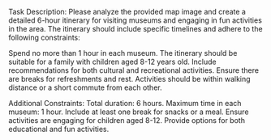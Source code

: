 Task Description:
Please analyze the provided map image and create a detailed 6-hour itinerary for visiting museums and engaging in fun activities in the area. The itinerary should include specific timelines and adhere to the following constraints:

Spend no more than 1 hour in each museum.
The itinerary should be suitable for a family with children aged 8-12 years old.
Include recommendations for both cultural and recreational activities.
Ensure there are breaks for refreshments and rest.
Activities should be within walking distance or a short commute from each other.


Additional Constraints:
Total duration: 6 hours.
Maximum time in each museum: 1 hour.
Include at least one break for snacks or a meal.
Ensure activities are engaging for children aged 8-12.
Provide options for both educational and fun activities.
